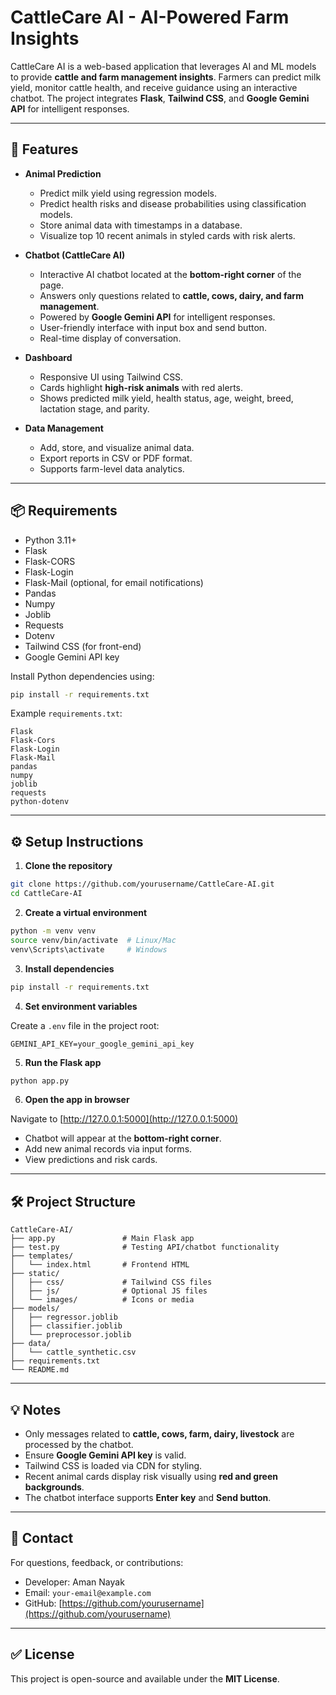 # CattleCare AI - AI-Powered Farm Insights

CattleCare AI is a web-based application that leverages AI and ML models to provide **cattle and farm management insights**. Farmers can predict milk yield, monitor cattle health, and receive guidance using an interactive chatbot. The project integrates **Flask**, **Tailwind CSS**, and **Google Gemini API** for intelligent responses.

---

## 🐄 Features

* **Animal Prediction**

  * Predict milk yield using regression models.
  * Predict health risks and disease probabilities using classification models.
  * Store animal data with timestamps in a database.
  * Visualize top 10 recent animals in styled cards with risk alerts.

* **Chatbot (CattleCare AI)**

  * Interactive AI chatbot located at the **bottom-right corner** of the page.
  * Answers only questions related to **cattle, cows, dairy, and farm management**.
  * Powered by **Google Gemini API** for intelligent responses.
  * User-friendly interface with input box and send button.
  * Real-time display of conversation.

* **Dashboard**

  * Responsive UI using Tailwind CSS.
  * Cards highlight **high-risk animals** with red alerts.
  * Shows predicted milk yield, health status, age, weight, breed, lactation stage, and parity.

* **Data Management**

  * Add, store, and visualize animal data.
  * Export reports in CSV or PDF format.
  * Supports farm-level data analytics.

---

## 📦 Requirements

* Python 3.11+
* Flask
* Flask-CORS
* Flask-Login
* Flask-Mail (optional, for email notifications)
* Pandas
* Numpy
* Joblib
* Requests
* Dotenv
* Tailwind CSS (for front-end)
* Google Gemini API key

Install Python dependencies using:

```bash
pip install -r requirements.txt
```

Example `requirements.txt`:

```
Flask
Flask-Cors
Flask-Login
Flask-Mail
pandas
numpy
joblib
requests
python-dotenv
```

---

## ⚙️ Setup Instructions

1. **Clone the repository**

```bash
git clone https://github.com/yourusername/CattleCare-AI.git
cd CattleCare-AI
```

2. **Create a virtual environment**

```bash
python -m venv venv
source venv/bin/activate  # Linux/Mac
venv\Scripts\activate     # Windows
```

3. **Install dependencies**

```bash
pip install -r requirements.txt
```

4. **Set environment variables**

Create a `.env` file in the project root:

```
GEMINI_API_KEY=your_google_gemini_api_key
```

5. **Run the Flask app**

```bash
python app.py
```

6. **Open the app in browser**

Navigate to [http://127.0.0.1:5000](http://127.0.0.1:5000)

* Chatbot will appear at the **bottom-right corner**.
* Add new animal records via input forms.
* View predictions and risk cards.

---

## 🛠 Project Structure

```
CattleCare-AI/
├── app.py               # Main Flask app
├── test.py              # Testing API/chatbot functionality
├── templates/
│   └── index.html       # Frontend HTML
├── static/
│   ├── css/             # Tailwind CSS files
│   ├── js/              # Optional JS files
│   └── images/          # Icons or media
├── models/
│   ├── regressor.joblib
│   ├── classifier.joblib
│   └── preprocessor.joblib
├── data/
│   └── cattle_synthetic.csv
├── requirements.txt
└── README.md
```

---

## 💡 Notes

* Only messages related to **cattle, cows, farm, dairy, livestock** are processed by the chatbot.
* Ensure **Google Gemini API key** is valid.
* Tailwind CSS is loaded via CDN for styling.
* Recent animal cards display risk visually using **red and green backgrounds**.
* The chatbot interface supports **Enter key** and **Send button**.

---

## 📧 Contact

For questions, feedback, or contributions:

* Developer: Aman Nayak
* Email: `your-email@example.com`
* GitHub: [https://github.com/yourusername](https://github.com/yourusername)

---

## ✅ License

This project is open-source and available under the **MIT License**.

